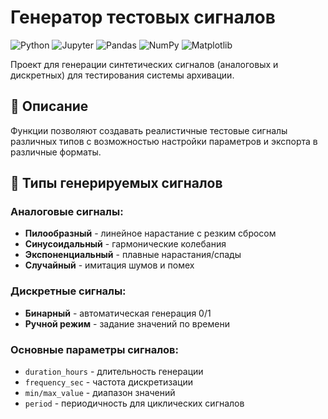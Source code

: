 # Генератор тестовых сигналов

![Python](https://img.shields.io/badge/Python-3.7+-blue)
![Jupyter](https://img.shields.io/badge/Jupyter-Notebook-orange)
![Pandas](https://img.shields.io/badge/Pandas-1.0+-brightgreen)
![NumPy](https://img.shields.io/badge/NumPy-1.18+-yellowgreen)
![Matplotlib](https://img.shields.io/badge/Matplotlib-3.0+-blueviolet)

Проект для генерации синтетических сигналов (аналоговых и дискретных) для тестирования системы архивации.

## 📌 Описание

Функции позволяют создавать реалистичные тестовые сигналы различных типов с возможностью настройки параметров и экспорта в различные форматы.

## 📂 Типы генерируемых сигналов

### Аналоговые сигналы:
- **Пилообразный** - линейное нарастание с резким сбросом
- **Синусоидальный** - гармонические колебания
- **Экспоненциальный** - плавные нарастания/спады
- **Случайный** - имитация шумов и помех

### Дискретные сигналы:
- **Бинарный** - автоматическая генерация 0/1
- **Ручной режим** - задание значений по времени

### Основные параметры сигналов:
- `duration_hours` - длительность генерации
- `frequency_sec` - частота дискретизации  
- `min/max_value` - диапазон значений
- `period` - периодичность для циклических сигналов
